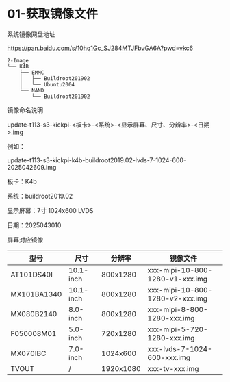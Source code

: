 # 01-获取镜像文件

系统镜像网盘地址

https://pan.baidu.com/s/10hq1Gc_SJ284MTJFbvGA6A?pwd=vkc6

``` 
2-Image
└── K4B
    ├── EMMC
    │   ├── Buildroot201902
    │   └── Ubuntu2004
    └── NAND
        └── Buildroot201902
```

镜像命名说明

update-t113-s3-kickpi-<板卡>-<系统>-<显示屏幕、尺寸、分辨率>-<日期>.img

例如：

update-t113-s3-kickpi-k4b-buildroot2019.02-lvds-7-1024-600-2025042609.img

板卡：K4b

系统：buildroot2019.02

显示屏幕：7寸 1024x600 LVDS

日期：2025043010



屏幕对应镜像

| **型号**    | **尺寸**  | **分辨率** | 镜像文件                        |
| ----------- | --------- | ---------- | ------------------------------- |
| AT101DS40I  | 10.1-inch | 800x1280   | xxx-mipi-10-800-1280-v1-xxx.img |
| MX101BA1340 | 10.1-inch | 800x1280   | xxx-mipi-10-800-1280-v2-xxx.img |
| MX080B2140  | 8.0-inch  | 800x1280   | xxx-mipi-8-800-1280-xxx.img     |
| F050008M01  | 5.0-inch  | 720x1280   | xxx-mipi-5-720-1280-xxx.img     |
| MX070IBC    | 7.0-inch         | 1024x600 | xxx-lvds-7-1024-600-xxx.img |
| TVOUT | / | 1920x1080 | xxx-tv-xxx.img |



